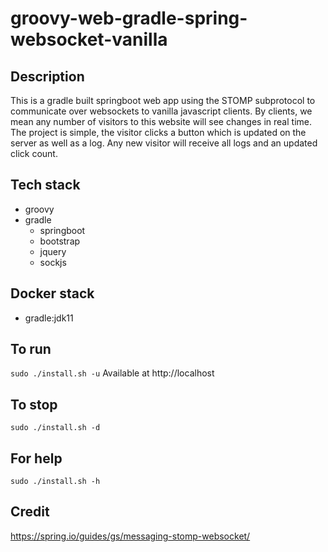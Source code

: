 # groovy-web-gradle-spring-websocket-vanilla

## Description
This is a gradle built springboot web app
using the STOMP subprotocol to communicate
over websockets to vanilla javascript clients.
By clients, we mean any number of visitors to
this website will see changes in real time.
  The project is simple, the visitor clicks a
button which is updated on the server as well as
a log. Any new visitor will receive all logs and
an updated click count.

## Tech stack
- groovy
- gradle
  - springboot
  - bootstrap
  - jquery
  - sockjs

## Docker stack
- gradle:jdk11

## To run
`sudo ./install.sh -u`
Available at http://localhost

## To stop
`sudo ./install.sh -d`

## For help
`sudo ./install.sh -h`

## Credit
https://spring.io/guides/gs/messaging-stomp-websocket/
